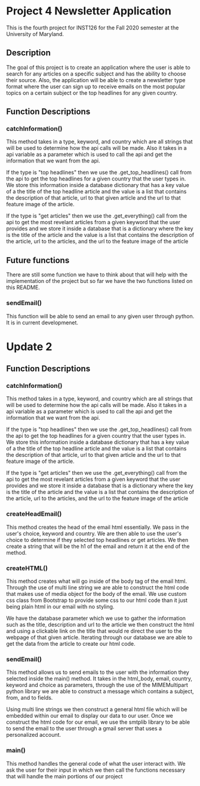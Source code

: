 # Project 4 Newsletter Application 

This is the fourth project for INST126 for the Fall 2020 semester at the University of Maryland.


## Description 

The goal of this project is to create an application where the user is able to search for any articles on a specific 
subject and has the ability to choose their source. Also, the application will be able to create a newsletter type format 
where the user can sign up to receive emails on the most popular topics on a certain subject or the top headlines for any given country. 


## Function Descriptions

### catchInformation() 
This method takes in a type, keyword, and country which are all strings that will be used to determine how
the api calls will be made. Also it takes in a api variable as a parameter which is used to call the api and get
the information that we want from the api. 

If the type is "top headlines" then we use the .get_top_headlines() call from the api to get the top headlines 
for a given country that the user types in. We store this information inside a database dictionary that has a key value of 
a the title of the top headline article and the value is a list that contains the description of that article, url to that given article
and the url to that feature image of the article. 

If the type is "get articles" then we use the .get_everything() call from the api to get the most revelant articles
from a given keyword that the user provides and we store it inside a database that is a dictionary where the key is
the title of the article and the value is a list that contains the description of the article, url to the articles,
and the url to the feature image of the article 

## Future functions
There are still some function we have to think about that will help with the implementation of the project but so 
far we have the two functions listed on this README. 

### sendEmail()
This function will be able to send an email to any given user through python. It is in current developmenet. 

# Update 2 

## Function Descriptions

### catchInformation() 
This method takes in a type, keyword, and country which are all strings that will be used to determine how
the api calls will be made. Also it takes in a api variable as a parameter which is used to call the api and get
the information that we want from the api. 

If the type is "top headlines" then we use the .get_top_headlines() call from the api to get the top headlines 
for a given country that the user types in. We store this information inside a database dictionary that has a key value of 
a the title of the top headline article and the value is a list that contains the description of that article, url to that given article
and the url to that feature image of the article. 

If the type is "get articles" then we use the .get_everything() call from the api to get the most revelant articles
from a given keyword that the user provides and we store it inside a database that is a dictionary where the key is
the title of the article and the value is a list that contains the description of the article, url to the articles,
and the url to the feature image of the article 

### createHeadEmail() 
This method creates the head of the email html essentially. We pass in the user's choice, keyword and country. 
We are then able to use the user's choice to determine if they selected top headlines or get articles. 
We then create a string that will be the h1 of the email and return it at the end of the method. 

### createHTML()
This method creates what will go inside of the body tag of the email html. Through the use of multi line string we are able 
to construct the html code that makes use of media object for the body of the email. We use custom css class from Bootstrap to provide some css to our html 
code than it just being plain html in our email with no styling. 

We have the database parameter which we use to gather the information such as the title, description and url to the article
we then construct the html and using a clickable link on the title that would re direct the user to the webpage of that given article.
Iterating through our database we are able to get the data from the article to create our html code. 

### sendEmail()
This method allows us to send emails to the user with the information they selected inside the main() method. 
It takes in the html_body, email, country, keyword and choice as parameters, through the use of the MIMEMultipart python library
we are able to construct a message which contains a subject, from, and to fields. 

Using multi line strings we then construct a general html file which will be embedded within our email to display our data to
our user. Once we construct the html code for our email, we use the smtplib library to be able to send the email to the user 
through a gmail server that uses a personalized account. 

### main()
This method handles the general code of what the user interact with. 
We ask the user for their input in which we then call the functions necessary that will handle the main portions 
of our project
